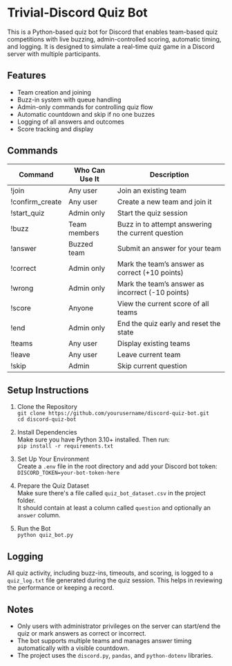 Trivial-Discord Quiz Bot
================

This is a Python-based quiz bot for Discord that enables team-based quiz competitions with live buzzing, admin-controlled scoring, automatic timing, and logging. It is designed to simulate a real-time quiz game in a Discord server with multiple participants.

Features
--------

- Team creation and joining
- Buzz-in system with queue handling
- Admin-only commands for controlling quiz flow
- Automatic countdown and skip if no one buzzes
- Logging of all answers and outcomes
- Score tracking and display

Commands
--------

| Command                   | Who Can Use It | Description                                              |
|--------------------------|----------------|-----------------------------------------------------------|
| !join <team>             | Any user       | Join an existing team                                     |
| !confirm_create <team>   | Any user       | Create a new team and join it                             |
| !start_quiz              | Admin only     | Start the quiz session                                    |
| !buzz                    | Team members   | Buzz in to attempt answering the current question         |
| !answer <your answer>    | Buzzed team    | Submit an answer for your team                            |
| !correct                 | Admin only     | Mark the team’s answer as correct (+10 points)            |
| !wrong                   | Admin only     | Mark the team’s answer as incorrect (-10 points)          |
| !score                   | Anyone         | View the current score of all teams                       |
| !end                     | Admin only     | End the quiz early and reset the state                    |
| !teams                   | Any user       | Display existing teams                                    |
| !leave                   | Any user       | Leave current team                                        |
| !skip                    | Admin          | Skip current question                                      

Setup Instructions
------------------

1. Clone the Repository  
   `git clone https://github.com/yourusername/discord-quiz-bot.git`  
   `cd discord-quiz-bot`

2. Install Dependencies  
   Make sure you have Python 3.10+ installed. Then run:  
   `pip install -r requirements.txt`

3. Set Up Your Environment  
   Create a `.env` file in the root directory and add your Discord bot token:  
   `DISCORD_TOKEN=your-bot-token-here`

4. Prepare the Quiz Dataset  
   Make sure there's a file called `quiz_bot_dataset.csv` in the project folder.  
   It should contain at least a column called `question` and optionally an `answer` column.

5. Run the Bot  
   `python quiz_bot.py`

Logging
-------

All quiz activity, including buzz-ins, timeouts, and scoring, is logged to a `quiz_log.txt` file generated during the quiz session. This helps in reviewing the performance or keeping a record.

Notes
-----

- Only users with administrator privileges on the server can start/end the quiz or mark answers as correct or incorrect.
- The bot supports multiple teams and manages answer timing automatically with a visible countdown.
- The project uses the `discord.py`, `pandas`, and `python-dotenv` libraries.

